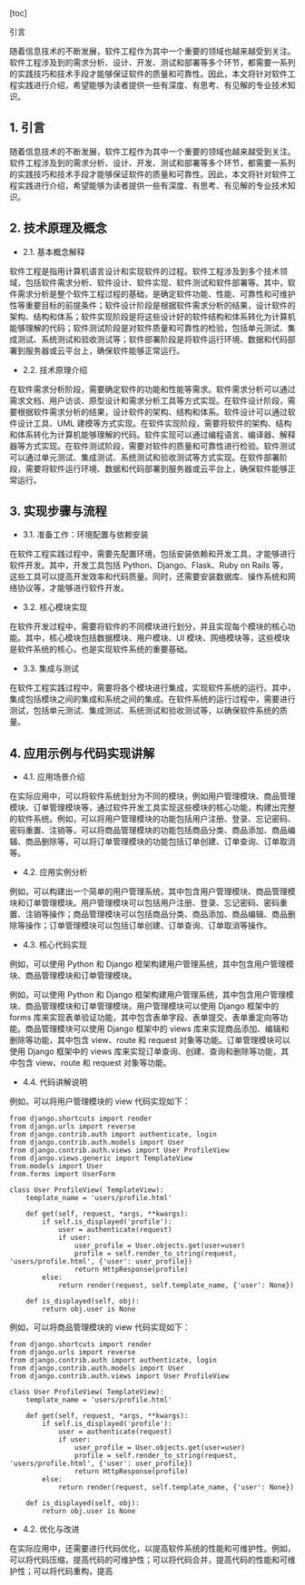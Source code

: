 
[toc]                    
                
                
引言

随着信息技术的不断发展，软件工程作为其中一个重要的领域也越来越受到关注。软件工程涉及到的需求分析、设计、开发、测试和部署等多个环节，都需要一系列的实践技巧和技术手段才能够保证软件的质量和可靠性。因此，本文将针对软件工程实践进行介绍，希望能够为读者提供一些有深度、有思考、有见解的专业技术知识。

## 1. 引言

随着信息技术的不断发展，软件工程作为其中一个重要的领域也越来越受到关注。软件工程涉及到的需求分析、设计、开发、测试和部署等多个环节，都需要一系列的实践技巧和技术手段才能够保证软件的质量和可靠性。因此，本文将针对软件工程实践进行介绍，希望能够为读者提供一些有深度、有思考、有见解的专业技术知识。

## 2. 技术原理及概念

- 2.1. 基本概念解释

软件工程是指用计算机语言设计和实现软件的过程。软件工程涉及到多个技术领域，包括软件需求分析、软件设计、软件实现、软件测试和软件部署等。其中，软件需求分析是整个软件工程过程的基础，是确定软件功能、性能、可靠性和可维护性等重要目标的前提条件；软件设计阶段是根据软件需求分析的结果，设计软件的架构、结构和体系；软件实现阶段是将这些设计好的软件结构和体系转化为计算机能够理解的代码；软件测试阶段是对软件质量和可靠性的检验，包括单元测试、集成测试、系统测试和验收测试等；软件部署阶段是将软件运行环境、数据和代码部署到服务器或云平台上，确保软件能够正常运行。

- 2.2. 技术原理介绍

在软件需求分析阶段，需要确定软件的功能和性能等需求。软件需求分析可以通过需求文档、用户访谈、原型设计和需求分析工具等方式实现。在软件设计阶段，需要根据软件需求分析的结果，设计软件的架构、结构和体系。软件设计可以通过软件设计工具、UML 建模等方式实现。在软件实现阶段，需要将软件的架构、结构和体系转化为计算机能够理解的代码。软件实现可以通过编程语言、编译器、解释器等方式实现。在软件测试阶段，需要对软件的质量和可靠性进行检验。软件测试可以通过单元测试、集成测试、系统测试和验收测试等方式实现。在软件部署阶段，需要将软件运行环境、数据和代码部署到服务器或云平台上，确保软件能够正常运行。

## 3. 实现步骤与流程

- 3.1. 准备工作：环境配置与依赖安装

在软件工程实践过程中，需要先配置环境，包括安装依赖和开发工具，才能够进行软件开发。其中，开发工具包括 Python、Django、Flask、Ruby on Rails 等，这些工具可以提高开发效率和代码质量。同时，还需要安装数据库、操作系统和网络协议等，才能够进行软件开发。

- 3.2. 核心模块实现

在软件开发过程中，需要将软件的不同模块进行划分，并且实现每个模块的核心功能。其中，核心模块包括数据模块、用户模块、UI 模块、网络模块等，这些模块是软件系统的核心，也是实现软件系统的重要基础。

- 3.3. 集成与测试

在软件工程实践过程中，需要将各个模块进行集成，实现软件系统的运行。其中，集成包括模块之间的集成和系统之间的集成。在软件系统的运行过程中，需要进行测试，包括单元测试、集成测试、系统测试和验收测试等，以确保软件系统的质量。

## 4. 应用示例与代码实现讲解

- 4.1. 应用场景介绍

在实际应用中，可以将软件系统划分为不同的模块，例如用户管理模块、商品管理模块、订单管理模块等，通过软件开发工具实现这些模块的核心功能，构建出完整的软件系统。例如，可以将用户管理模块的功能包括用户注册、登录、忘记密码、密码重置、注销等，可以将商品管理模块的功能包括商品分类、商品添加、商品编辑、商品删除等，可以将订单管理模块的功能包括订单创建、订单查询、订单取消等。

- 4.2. 应用实例分析

例如，可以构建出一个简单的用户管理系统，其中包含用户管理模块、商品管理模块和订单管理模块。用户管理模块可以包括用户注册、登录、忘记密码、密码重置、注销等操作；商品管理模块可以包括商品分类、商品添加、商品编辑、商品删除等操作；订单管理模块可以包括订单创建、订单查询、订单取消等操作。

- 4.3. 核心代码实现

例如，可以使用 Python 和 Django 框架构建用户管理系统，其中包含用户管理模块、商品管理模块和订单管理模块。

例如，可以使用 Python 和 Django 框架构建用户管理系统，其中包含用户管理模块、商品管理模块和订单管理模块。用户管理模块可以使用 Django 框架中的  forms 库来实现表单验证功能，其中包含表单字段、表单提交、表单重定向等功能。商品管理模块可以使用 Django 框架中的 views 库来实现商品添加、编辑和删除等功能，其中包含 view、route 和 request 对象等功能。订单管理模块可以使用 Django 框架中的 views 库来实现订单查询、创建、查询和删除等功能，其中包含 view、route 和 request 对象等功能。

- 4.4. 代码讲解说明

例如，可以将用户管理模块的 view 代码实现如下：

```
from django.shortcuts import render
from django.urls import reverse
from django.contrib.auth import authenticate, login
from django.contrib.auth.models import User
from django.contrib.auth.views import User ProfileView
from django.views.generic import TemplateView
from.models import User
from.forms import UserForm

class User ProfileView( TemplateView):
    template_name = 'users/profile.html'

    def get(self, request, *args, **kwargs):
        if self.is_displayed('profile'):
            user = authenticate(request)
            if user:
                user_profile = User.objects.get(user=user)
                profile = self.render_to_string(request, 'users/profile.html', {'user': user_profile})
                return HttpResponse(profile)
        else:
            return render(request, self.template_name, {'user': None})

    def is_displayed(self, obj):
        return obj.user is None
```

例如，可以将商品管理模块的 view 代码实现如下：

```
from django.shortcuts import render
from django.urls import reverse
from django.contrib.auth import authenticate, login
from django.contrib.auth.models import User
from django.contrib.auth.views import User ProfileView

class User ProfileView( TemplateView):
    template_name = 'users/profile.html'

    def get(self, request, *args, **kwargs):
        if self.is_displayed('profile'):
            user = authenticate(request)
            if user:
                user_profile = User.objects.get(user=user)
                profile = self.render_to_string(request, 'users/profile.html', {'user': user_profile})
                return HttpResponse(profile)
        else:
            return render(request, self.template_name, {'user': None})

    def is_displayed(self, obj):
        return obj.user is None
```

- 4.2. 优化与改进

在实际应用中，还需要进行代码优化，以提高软件系统的性能和可维护性。例如，可以将代码压缩，提高代码的可维护性；可以将代码合并，提高代码的性能和可维护性；可以将代码重构，提高

